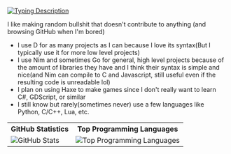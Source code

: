 [![Typing Description](https://readme-typing-svg.herokuapp.com?color=%23F70000&lines=cool+bro;but+who+are+you;seriously;im+a+programmer;i+like+to+make+stuff;dont+ask+questions)](https://git.io/typing-svg)

I like making random bullshit that doesn't contribute to anything (and browsing GitHub when I'm bored)

- I use D for as many projects as I can because I love its syntax(But I typically use it for more low level projects)
- I use Nim and sometimes Go for general, high level projects because of the amount of libraries they have and I think their syntax is simple and nice(and Nim can compile to C and Javascript, still useful even if the resulting code is unreadable lol)
- I plan on using Haxe to make games since I don't really want to learn C#, GDScript, or similar
- I still know but rarely(sometimes never) use a few languages like Python, C/C++, Lua, etc.
<table>
  <tr>
    <th>GitHub Statistics</th>
    <th>Top Programming Languages</th>
  </tr>
  <tr>
    <td><image src="https://github-readme-stats.vercel.app/api?username=csharpdf&show_icons=true&theme=tokyonight" alt="GitHub Stats"</td>
    <td><image src="https://github-readme-stats.vercel.app/api/top-langs/?username=csharpdf&theme=tokyonight&layout=compact&langs_count=10&exclude_repo=csharpdf.github.io" alt="Top Programming Languages"</td>
  </tr>
</table>
